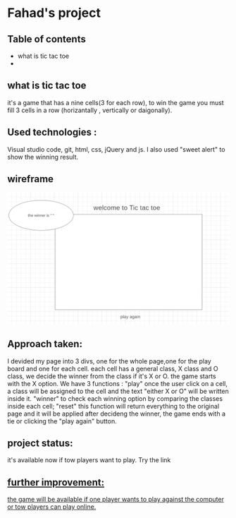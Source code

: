 # Fahad's project
## Table of contents
* what is tic tac toe
* 



## what is tic tac toe
it's a game that has a nine cells(3 for each row), to win the game you must fill 3 cells in a row (horizantally , vertically or daigonally).

## Used technologies :
Visual studio code, git, html, css, jQuery and js.
I also used "sweet alert" to show the winning result.

## wireframe 
<img src="images/capture.png">

## Approach taken:
I devided my page into 3 divs, one for the whole page,one for the play board and one for each cell.
each cell has a general class, X class and O class, we decide the winner from the class if it's X or O.
the game starts with the X option.
We have 3 functions :
"play" once the user click on a cell, a class will be assigned to the cell and the text "either X or O" will be written inside it. 
"winner" to check each winning option by comparing the classes inside each cell;
"reset" this function will return everything to the original page and it will be applied after decideng the winner, the game ends with a tie or clicking the "play again" button.

## project status:
it's available now if tow players want to play.
Try the link <a href="https://fahadaldawish.github.io/project1/">

## further improvement:
the game will be available if one player wants to play against the computer or tow players can play online.

